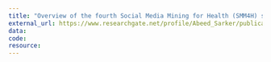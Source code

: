 ```yaml
---
title: "Overview of the fourth Social Media Mining for Health (SMM4H) shared task at ACL 2019"
external_url: https://www.researchgate.net/profile/Abeed_Sarker/publication/335783864_Overview_of_the_Fourth_Social_Media_Mining_for_Health_SMM4H_Shared_Tasks_at_ACL_2019/links/5d7fa6fa458515fca16cc808/Overview-of-the-Fourth-Social-Media-Mining-for-Health-SMM4H-Shared-Tasks-at-ACL-2019.pdf
data:
code:
resource:
---
```

